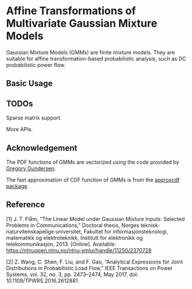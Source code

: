 # Affine Transformations of Multivariate Gaussian Mixture Models

Gaussian Mixture Models (GMMs) are finite mixture models. They are suitable for affine transformation-based probabilistic analysis, such as DC probabilistic power flow.

## Basic Usage

## TODOs

Sparse matrix support.

More APIs.

## Acknowledgement

The PDF functions of GMMs are vectorized using the code provided by [Gregory Gundersen](https://gregorygundersen.com/blog/2020/12/12/group-multivariate-normal-pdf/). 

The fast approximation of CDF function of GMMs is from the [approxcdf package](https://github.com/david-cortes/approxcdf).

## Reference

[1] J. T. Flåm, “The Linear Model under Gaussian Mixture Inputs: Selected Problems in Communications,” Doctoral thesis, Norges teknisk-naturvitenskapelige universitet, Fakultet for informasjonsteknologi, matematikk og elektroteknikk, Institutt for elektronikk og telekommunikasjon, 2013. [Online]. Available: https://ntnuopen.ntnu.no/ntnu-xmlui/handle/11250/2370728

[2] Z. Wang, C. Shen, F. Liu, and F. Gao, “Analytical Expressions for Joint Distributions in Probabilistic Load Flow,” IEEE Transactions on Power Systems, vol. 32, no. 3, pp. 2473–2474, May 2017, doi: 10.1109/TPWRS.2016.2612881.

